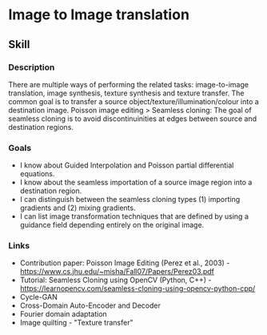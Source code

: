 # Image to Image translation

## Skill

### Description
There are multiple ways of performing the related tasks: image-to-image translation, image synthesis, texture synthesis and texture transfer. The common goal is to transfer a source object/texture/illumination/colour into a destination image.
Poisson image editing > Seamless cloning: The goal of seamless cloning is to avoid discontinuinities at edges between source and destination regions.

### Goals
* I know about Guided Interpolation and Poisson partial differential equations.
* I know about the seamless importation of a source image region into a destination region.
* I can distinguish between the seamless cloning types (1) importing gradients and (2) mixing gradients.
* I can list image transformation techniques that are defined by using a guidance field depending entirely on the original image.

### Links
* Contribution paper: Poisson Image Editing (Perez et al., 2003) - https://www.cs.jhu.edu/~misha/Fall07/Papers/Perez03.pdf
* Tutorial: Seamless Cloning using OpenCV (Python, C++) - https://learnopencv.com/seamless-cloning-using-opencv-python-cpp/
* Cycle-GAN
* Cross-Domain Auto-Encoder and Decoder
* Fourier domain adaptation
* Image quilting - "Texture transfer"
